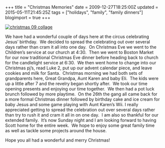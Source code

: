 +++
title = "Christmas Memories"
date = 2009-12-27T18:25:00Z
updated = 2015-05-11T21:45:25Z
tags = ["holidays", "family", "family dinners"]
blogimport = true 
+++

 [![christmas 09 collage](https://latc.s3.amazonaws.com/wp-content/uploads/2009/12/christmas09collage.jpg "christmas 09 collage")](https://latc.s3.amazonaws.com/wp-content/uploads/2009/12/christmas09collage.jpg)   

We have had a wonderful couple of days here at the circus celebrating Jesus’ birthday.&#160; We decided to spread the celebrating out over several days rather than cram it all into one day.&#160; On Christmas Eve we went to the Children’s service at our church at 4:30.&#160; Then we went to Boston Market for our now traditional Christmas Eve dinner before heading back to church for the candlelight service at 6:30.&#160; We then went home to change into our Christmas pj’s, read Luke 2, put up our advent calendar piece, and leave cookies and milk for Santa.&#160; Christmas morning we had both sets of grandparents here, Great Grandpa, Aunt Karen and baby Eli.&#160; The kids were up a little after 7 and the revelry began shortly after.&#160; We took our time opening presents and enjoying our time together.&#160; We then had a pot luck brunch followed by more playtime.&#160; On the 26th the gang all came back for a more formal Christmas dinner followed by birthday cake and ice cream for baby Jesus and some game playing with Aunt Karen’s Wii. I really appreciated getting to spread the celebration out over several days rather than try to rush it and cram it all in on one day.&#160; I am also so thankful for our extended family.&#160; It’s now Sunday night and I am looking forward to having Scott home for the entire week.&#160; We hope to enjoy some great family time as well as tackle some projects around the house.&#160; 

Hope you all had a wonderful and merry Christmas! 
